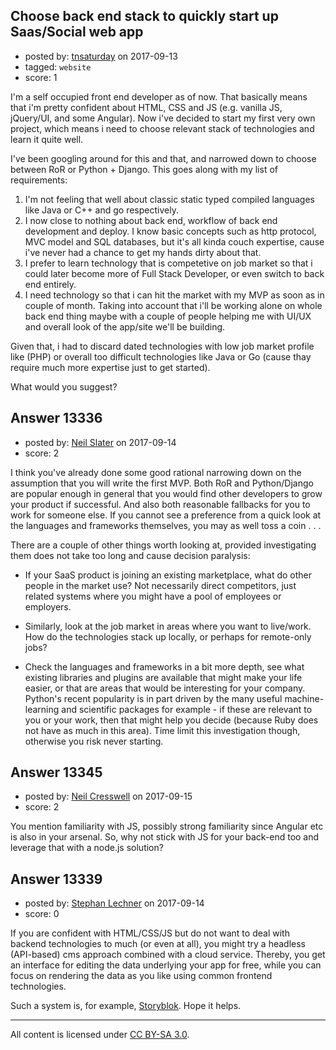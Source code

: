 ## Choose back end stack to quickly start up Saas/Social web app

- posted by: [tnsaturday](https://stackexchange.com/users/10702171/tnsaturday) on 2017-09-13
- tagged: `website`
- score: 1

I'm a self occupied front end developer as of now. That basically means that i'm pretty confident about HTML, CSS and JS (e.g. vanilla JS, jQuery/UI, and some Angular). Now i've decided to start my first very own project, which means i need to choose relevant stack of technologies and learn it quite well.

I've been googling around for this and that, and narrowed down to choose between RoR or Python + Django. This goes along with my list of requirements:

 1. I'm not feeling that well about classic static typed compiled
    languages like Java or C++ and go respectively.   
 2. I now close to
    nothing about back end, workflow of back end development and deploy.
    I know basic concepts such as http protocol, MVC model and SQL
    databases, but it's all kinda couch expertise, cause i've never had
    a chance to get my hands dirty about that. 
 3. I prefer to learn technology that is competetive on job market so that i 
    could later become more of Full Stack Developer, or even switch to back end
    entirely. 
 4. I need technology so that i can hit the market with my MVP
    as soon as in couple of month. Taking into account that i'll be
    working alone on whole back end thing maybe with a couple of people
    helping me with UI/UX and overall look of the app/site we'll be
    building.

Given that, i had to discard dated technologies with low job market profile like (PHP) or overall too difficult technologies like Java or Go (cause thay require much more expertise just to get started).

What would you suggest?


## Answer 13336

- posted by: [Neil Slater](https://stackexchange.com/users/2274369/neil-slater) on 2017-09-14
- score: 2

I think you've already done some good rational narrowing down on the assumption that you will write the first MVP. Both RoR and Python/Django are popular enough in general that you would find other developers to grow your product if successful. And also both reasonable fallbacks for you to work for someone else. If you cannot see a preference from a quick look at the languages and frameworks themselves, you may as well toss a coin . . .

There are a couple of other things worth looking at, provided investigating them does not take too long and cause decision paralysis:

 * If your SaaS product is joining an existing marketplace, what do other people in the market use? Not necessarily direct competitors, just related systems where you might have a pool of employees or employers.

 * Similarly, look at the job market in areas where you want to live/work. How do the technologies stack up locally, or perhaps for remote-only jobs?

 * Check the languages and frameworks in a bit more depth, see what existing libraries and plugins are available that might make your life easier, or that are areas that would be interesting for your company. Python's recent popularity is in part driven by the many useful machine-learning and scientific packages for example - if these are relevant to you or your work, then that might help you decide (because Ruby does not have as much in this area). Time limit this investigation though, otherwise you risk never starting. 




## Answer 13345

- posted by: [Neil Cresswell](https://stackexchange.com/users/3828551/neil-cresswell) on 2017-09-15
- score: 2

You mention familiarity with JS, possibly strong familiarity since Angular etc is also in your arsenal. So, why not stick with JS for your back-end too and leverage that with a node.js solution?


## Answer 13339

- posted by: [Stephan Lechner](https://stackexchange.com/users/3107532/stephan-lechner) on 2017-09-14
- score: 0

<p>If you are confident with HTML/CSS/JS but do not want to deal with backend technologies to much (or even at all), you might try a headless (API-based) cms approach combined with a cloud service. Thereby, you get an interface for editing the data underlying your app for free, while you can focus on rendering the data as you like using common frontend technologies.</p>

<p>Such a system is, for example, <a href="https://www.storyblok.com" rel="nofollow noreferrer">Storyblok</a>. Hope it helps.</p>




---

All content is licensed under [CC BY-SA 3.0](https://creativecommons.org/licenses/by-sa/3.0/).
